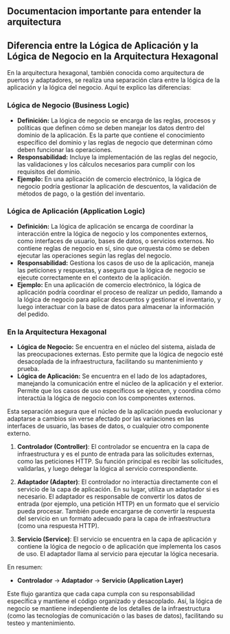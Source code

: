 ## Documentacion importante para entender la arquitectura



## Diferencia entre la Lógica de Aplicación y la Lógica de Negocio en la Arquitectura Hexagonal

En la arquitectura hexagonal, también conocida como arquitectura de puertos y adaptadores, se realiza una separación clara entre la lógica de la aplicación y la lógica del negocio. Aquí te explico las diferencias:

### Lógica de Negocio (Business Logic)
- **Definición:** La lógica de negocio se encarga de las reglas, procesos y políticas que definen cómo se deben manejar los datos dentro del dominio de la aplicación. Es la parte que contiene el conocimiento específico del dominio y las reglas de negocio que determinan cómo deben funcionar las operaciones.
- **Responsabilidad:** Incluye la implementación de las reglas del negocio, las validaciones y los cálculos necesarios para cumplir con los requisitos del dominio.
- **Ejemplo:** En una aplicación de comercio electrónico, la lógica de negocio podría gestionar la aplicación de descuentos, la validación de métodos de pago, o la gestión del inventario.

### Lógica de Aplicación (Application Logic)
- **Definición:** La lógica de aplicación se encarga de coordinar la interacción entre la lógica de negocio y los componentes externos, como interfaces de usuario, bases de datos, o servicios externos. No contiene reglas de negocio en sí, sino que orquesta cómo se deben ejecutar las operaciones según las reglas del negocio.
- **Responsabilidad:** Gestiona los casos de uso de la aplicación, maneja las peticiones y respuestas, y asegura que la lógica de negocio se ejecute correctamente en el contexto de la aplicación.
- **Ejemplo:** En una aplicación de comercio electrónico, la lógica de aplicación podría coordinar el proceso de realizar un pedido, llamando a la lógica de negocio para aplicar descuentos y gestionar el inventario, y luego interactuar con la base de datos para almacenar la información del pedido.

### En la Arquitectura Hexagonal
- **Lógica de Negocio:** Se encuentra en el núcleo del sistema, aislada de las preocupaciones externas. Esto permite que la lógica de negocio esté desacoplada de la infraestructura, facilitando su mantenimiento y prueba.
- **Lógica de Aplicación:** Se encuentra en el lado de los adaptadores, manejando la comunicación entre el núcleo de la aplicación y el exterior. Permite que los casos de uso específicos se ejecuten, y coordina cómo interactúa la lógica de negocio con los componentes externos.

Esta separación asegura que el núcleo de la aplicación pueda evolucionar y adaptarse a cambios sin verse afectado por las variaciones en las interfaces de usuario, las bases de datos, o cualquier otro componente externo.



1. **Controlador (Controller)**: El controlador se encuentra en la capa de infraestructura y es el punto de entrada para las solicitudes externas, como las peticiones HTTP. Su función principal es recibir las solicitudes, validarlas, y luego delegar la lógica al servicio correspondiente.

2. **Adaptador (Adapter)**: El controlador no interactúa directamente con el servicio de la capa de aplicación. En su lugar, utiliza un adaptador si es necesario. El adaptador es responsable de convertir los datos de entrada (por ejemplo, una petición HTTP) en un formato que el servicio pueda procesar. También puede encargarse de convertir la respuesta del servicio en un formato adecuado para la capa de infraestructura (como una respuesta HTTP).

3. **Servicio (Service)**: El servicio se encuentra en la capa de aplicación y contiene la lógica de negocio o de aplicación que implementa los casos de uso. El adaptador llama al servicio para ejecutar la lógica necesaria. 

En resumen:

- **Controlador** → **Adaptador** → **Servicio (Application Layer)**

Este flujo garantiza que cada capa cumpla con su responsabilidad específica y mantiene el código organizado y desacoplado. Así, la lógica de negocio se mantiene independiente de los detalles de la infraestructura (como las tecnologías de comunicación o las bases de datos), facilitando su testeo y mantenimiento.